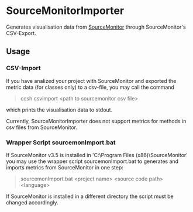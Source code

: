 # SourceMonitorImporter

Generates visualisation data from [SourceMonitor](http://www.campwoodsw.com/sourcemonitor.html) through SourceMonitor's CSV-Export.

## Usage

### CSV-Import

If you have analized your project with SourceMonitor and exported the metric data (for classes only) to a csv-file, you may call the command

> ccsh csvimport \<path to sourcemonitor csv file>

which prints the visualisation data to stdout.

Currently, SourceMonitorImporter does not support metrics for methods in csv files from SourceMonitor.

### Wrapper Script sourcemonImport.bat

If SourceMonitor v3.5 is installed in 'C:\Program Files (x86)\SourceMonitor' you may use the wrapper script sourcemonImport.bat to generates and imports metrics from SourceMonitor in one step:

> sourcemonImport.bat \<project name> \<source code path> \<language>

If SourceMonitor is installed in a different directory the script must be changed accordingly.
